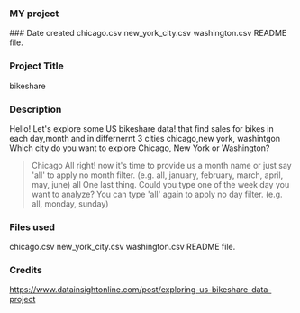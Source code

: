 <h3>MY project</h3>
### Date created
chicago.csv
new_york_city.csv
washington.csv
README file.

### Project Title
bikeshare 

### Description
Hello! Let's explore some US bikeshare data!
that find sales for bikes in each day,month and in differnernt 3 cities chicago,new york, washintgon
Which city do you want to explore Chicago, New York or Washington?
> Chicago
All right! now it's time to provide us a month name or just say 'all' to apply no month filter.
(e.g. all, january, february, march, april, may, june)
> all
One last thing. Could you type one of the week day you want to analyze? You can type 'all' again to apply no day filter.
(e.g. all, monday, sunday)

### Files used
chicago.csv
new_york_city.csv
washington.csv
README file.

### Credits
https://www.datainsightonline.com/post/exploring-us-bikeshare-data-project

